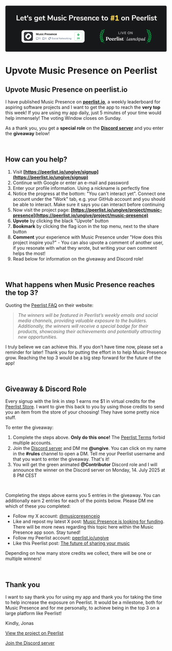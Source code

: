 ![](./banner/en/image.png)

# Upvote Music Presence on Peerlist

## Upvote Music Presence on peerlist.io

I have published Music Presence on
[**peerlist.io**](https://peerlist.io/ungive/project/music-presence),
a weekly leaderboard for aspiring software projects
and I want to get the app to reach the **very top** this week! If you are using my app daily, just 5 minutes of your time would help immensely! The voting Window closes on Sunday.

As a thank you,
you get a **special role** on the
[**Discord server**](https://discord.gg/7rc8dWD4ug)
and you enter the **giveaway** below!

&nbsp;

## How can you help?

1. Visit **[https://peerlist.io/ungive/signup](https://peerlist.io/ungive/signup)**
2. Continue with Google or enter an e-mail and password
3. Enter your profile information. Using a nickname is perfectly fine
4. Notice the progress at the bottom: "You can't interact yet". Connect one account under the "Work" tab, e.g. your GitHub account and you should be able to interact. Make sure it says you can interact before continuing
5. Now visit the project page: **[https://peerlist.io/ungive/project/music-presence](https://peerlist.io/ungive/project/music-presence)**
6. **Upvote** by clicking the black "Upvote" button
7. **Bookmark** by clicking the flag icon in the top menu, next to the share button
8. **Comment** your experience with Music Presence under "How does this project inspire you?" - You can also upvote a comment of another user, if you resonate with what they wrote, but writing your own comment helps the most!
9. Read below for information on the giveaway and Discord role!

&nbsp;

## What happens when Music Presence reaches the top 3?

Quoting the [Peerlist FAQ](https://help.peerlist.io/individual/launchpad/frequently-asked-questions-about-spotlight-by-peerlist) on their website:

> *The winners will be featured in Peerlist’s weekly emails and social media channels, providing valuable exposure to the builders. Additionally, the winners will receive a special badge for their products, showcasing their achievements and potentially attracting new opportunities.*

I truly believe we can achieve this. If you don't have time now, please set a reminder for later! Thank you for putting the effort in to help Music Presence grow. Reaching the top 3 would be a big step forward for the future of the app!

&nbsp;

## Giveaway & Discord Role

Every signup with the link in step 1 earns me $1 in virtual credits
for the [Peerlist Store](https://store.peerlist.io).
I want to give this back to you by using those credits
to send you an item from the store of your choosing!
They have some pretty nice stuff.

To enter the giveaway:
1. Complete the steps above. **Only do this once!**
   The [Peerlist Terms](https://help.peerlist.io/individual/referrral-program-terms-and-conditions) forbid multiple accounts.
2. Join the [Discord server](https://discord.gg/7rc8dWD4ug)
   and DM me **@ungive**. You can click on my name in the **#rules** channel to open a DM.
   Tell me your Peerlist username and that you want to enter the giveaway.
   That's it!
3. You will get the green animated **@Contributor** Discord role and
   I will announce the winner on the Discord server on Monday, 14. July 2025 at 8 PM CEST

&nbsp;

Completing the steps above earns you 5 entries in the giveaway.
You can additionally earn 2 entries for each of the points below.
Please DM me which of these you completed:

- Follow my X account: [@musicpresenceio](https://x.com/musicpresenceio)
- Like and repost my latest X post: [Music Presence is looking for funding](https://x.com/musicpresenceio/status/1942662953393873094). There will be more news regarding this topic here within the Music Presence app soon. Stay tuned!
- Follow my Peerlist account: [peerlist.io/ungive](https://peerlist.io/ungive)
- Like this Peerlist post: [The future of sharing your music](https://peerlist.io/scroll/post/ACTH6AJDK9PKABAAN1R7K6EKKMLNOK)

Depending on how many store credits we collect,
there will be one or multiple winners!

&nbsp;

## Thank you

I want to say thank you for using my app
and thank you for taking the time to help increase the exposure on Peerlist.
It would be a milestone, both for Music Presence and for me personally,
to achieve being in the top 3 on a large platform like Peerlist!

Kindly, Jonas

<!-- button -->
[View the project on Peerlist](https://peerlist.io/ungive/project/music-presence)

<!-- button aside -->
[Join the Discord server](https://discord.gg/7rc8dWD4ug)
